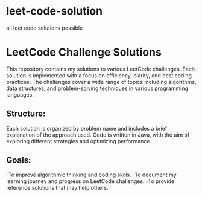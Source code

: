 # leet-code-solution
all leet code solutions possible

# LeetCode Challenge Solutions
This repository contains my solutions to various LeetCode challenges. Each solution is implemented with a focus on efficiency, clarity, and best coding practices. The challenges cover a wide range of topics including algorithms, data structures, and problem-solving techniques in various programming languages.

## Structure:
Each solution is organized by problem name and includes a brief explanation of the approach used.
Code is written in Java, with the aim of exploring different strategies and optimizing performance.
## Goals:
-To improve algorithmic thinking and coding skills.
-To document my learning journey and progress on LeetCode challenges.
-To provide reference solutions that may help others.
